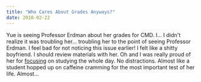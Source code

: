 ```yaml
---
title: "Who Cares About Grades Anyways?"
date: 2018-02-22
---
```

Yue is seeing Professor Erdman about her grades for CMD. I... I didn't realize it was troubling her... troubling her to the point of seeing Professor Erdman. I feel bad for not noticing this issue earlier! I felt like a shitty boyfriend. I should review materials with her. Oh and I was really proud of her for [focusing](https://media.giphy.com/media/uiZ3H26ye8C2VhfrB1/giphy.gif) on studying the whole day. No distractions. Almost like a student hopped up on caffeine cramming for the most important test of her life. Almost...
